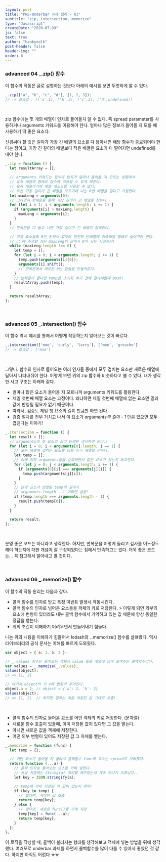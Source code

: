 ```yaml
---
layout: post
title: "PRE-Underbar 과제 정리 - 03"
subtitle: "zip, intersection, memorize"
type: "Javascript"
createDate: "2020-07-09"
js: false
text: true
author: "hankyeolk"
post-header: false
header-img: ""
order: 6
---
```


### advanced 04 \_.zip() 함수

이 함수의 작동은 글로 설명하는 것보다 아래의 예시를 보면 뚜렷하게 알 수 있다.

```js
_.zip(["a", "b", "c", "d"], [1, 2, 3]);
// -> 결과값 : [['a',1], ['b',2], ['c',3], ['d',undefined]]
```

 <br>

zip 함수에는 몇 개의 배열이 인자로 들어올지 알 수 없다. 즉 spread parameter를 사용하거나 arguments 키워드를 이용해야 한다. 얼마나 많은 정보가 들어올 지 모를 때 사용하기 딱 좋은 요소다.
<br>

신경써야 할 것은 길이가 가장 긴 배열의 요소를 다 담아내면 해당 함수가 종료되어야 한다는 점이고, 가장 긴 길이의 배열보다 작은 배열은 요소가 다 떨어지면 undefined를 내야 한다.

```js
_.zip = function () {
  let resultArray = [];

  // arguments 키워드는 함수의 인자가 얼마나 들어올 지 모르는 상황에서
  // 유사 배열의 형태로 함수에 적용될 수 있게 해준다.
  // 유사 배열이기에 배열 메소드를 사용할 수 없다.
  // 우선 가장 길이가 긴 배열을 모르기에 나는 0번 배열을 길다고 가정했다.
  let maxLeng = arguments[0];
  // 그러면서 반복문을 통해 가장 길이가 긴 배열을 찾는다.
  for (let i = 1; i < arguments.length; i += 1) {
    if (arguments[i] > maxLeng.length) {
      maxLeng = arguments[i];
    }
  }
  // 반복문을 다 돌고 나면 가장 길이가 긴 배열이 정해진다.

  // 이제 요소들의 0번 인덱스 값부터 천천히 빈배열에 이중배열 형태로 들어가야 한다.
  // 그 때 주의할 점은 maxLeng의 길이가 0이 되는 시점까지!
  while (maxLeng.length !== 0) {
    let temp = [];
    for (let i = 0; i < arguments.length; i += 1) {
      temp.push(arguments[i][0]);
      arguments[i].shift();
      // 반복문에서 새로운 0번 값들을 만들어준다.
    }
    // 반복문이 끝나면 temp를 초기화 하기 전에 결과배열에 push!
    resultArray.push(temp);
  }

  return resultArray;
};
```

<br>

### advanced 05 \_.intersection() 함수

이 함수 역시 예시를 통해서 어떻게 작동하는지 알아보는 것이 빠르다.

```js
_.intersection(['moe', 'curly', 'larry'], ['moe', 'groucho']
// -> 결과값 : ['moe']
```

<br>

그렇다. 함수의 인자로 들어오는 여러 인자들 중에서 모두 겹치는 요소만 새로운 배열에 담아서 나타내줘야 한다. 어떻게 보면 위의 zip 함수와 비슷하다고 볼 수 있다. 내가 생각한 사고 구조는 아래와 같다.

- 얼마나 많은 요소가 들어올 지 모르니까 arguments 키워드를 활용한다.
- 제일 첫번째 배열 요소는 고정이다. 왜냐하면 제일 첫번째 배열에 없는 요소면 결과값에 반영될 필요가 없기 때문이다.
- 따라서, 검증도 제일 첫 요소의 길이 만큼만 하면 된다.
- 검증 절차를 전부 거치고 나서 이 요소가 _arguments의 길이 - 1_ 만큼 있으면 모두 겹친다는 이야기!
  <br>

```js
_.itersection = function () {
  let result = [];
  // arguments의 첫 요소의 길이 만큼만 검사하면 된다.!
  for (let i = 0; i < arguments[0].length; i == 1) {
    // 모든 배열에 겹치는 요소를 담을 임식 배열을 만든다.
    let temp = [];
    // 이제 뒤의 arguments들을 순회하면서 같은 요소가 있는지 비교한다.
    for (let j = 0; j < arguments.length; i += 1) {
      if (arguments[0][i] === arguments[j][i]) {
        temp.push(argmuents[j][i]);
      }
    }
    // 만약 요소가 반영된 temp의 길이가
    // arguments.length - 1 이라면 성공!
    if (temp.length === arguments.length - 1) {
      result.push(temp[0]);
    }
  }

  return result;
};
```

<br>

분명 좋은 코드는 아니라고 생각한다. 하지만, 반복문을 어떻게 돌리고 검사를 어느정도 해야 하는지에 대한 개념이 잘 구상되었다는 점에서 만족하고는 있다. 더욱 좋은 코드는... 꼭 참고해서 알아내고 말 것이다.

<br>

### advanced 06 \_.memorize() 함수

이 함수의 작동 원리는 다음과 같다.

- 콜백 함수를 인자로 받고 특정 이벤트 발생시 작동시킨다.
- 콜백 함수의 인자로 넘어온 요소들을 객체의 키로 저장한다. > 이렇게 되면 외부의 요소에 변형이 있더라도 내부 콜백 함수에서 기억하고 있는 값 때문에 항상 동일한 정답을 뱉는다.
- 위의 조건이 이해하기 어려우면서 만들어내기 힘들다.
  <br>

나는 위의 내용을 이해하기 힘들어서 lodash의 \_.memorize() 함수를 살펴봤다. 역시 라이브러리의 공식 문서는 이해를 빠르게 도와줬다.

```js
var object = { a: 1, b: 2 };

// _.values 함수는 들어오는 객체의 value 들을 배열에 담아 보여주는 콜백함수이다.
var values = _.memoize(_.values);
values(object);
// => [1, 2]

// 여기서 object의 키 a에 변형이 주어진다.
object.a = 2; // object = {'a': 2, 'b': 2}
values(object);
// => [1, 2]  // 하지만 결과는 처음 저장된 값 그대로 호출!
```

<br>

- 콜백 함수의 인자로 들어온 요소를 어떤 객체의 키로 저장한다. (문자열)
- 새로운 함수 호출이 있을때, 이미 저장된 값이 있다면 그 값을 뱉는다.
- 아니면 새로운 값을 객체에 저장한다.
- 어떤 외부 변형이 있어도 저장된 값 그 자체를 뱉는다.
  <br>

```js
_.memorize = function (func) {
  let temp = {};

  // 어떤 요소가 들어올 지 몰라서 콜백함수 func의 요소는 spread로 처리했다.
  return function (...a) {
    // 콜백 인자로 들어오는 요소를 키에 넣었다.
    // 사실 처음에는 String(a) 처리를 해주었는데 계속 하나가 오류났다..
    let key = JSON.stringify(a);

    // temp에 이미 저장된 키 값이 있는지 파악!
    if (key in temp) {
      // 있다면, 저장된 값 호출
      return temp[key];
    } else {
      // 업다면, 새로운 func()를 키에 저장
      temp[key] = func(...a);
      return temp[key];
    }
  };
};
```

이 로직을 작성할 때, 콜백이 불러지는 형태를 생각해보고 객체에 넣는 방법을 뒤에 생각했다. 여러모로 underbar 과제를 하면서 콜백함수를 많이 다룰 수 있어서 좋았던 것 같다. 하지만 아직도 어렵다 ㅠㅠ

